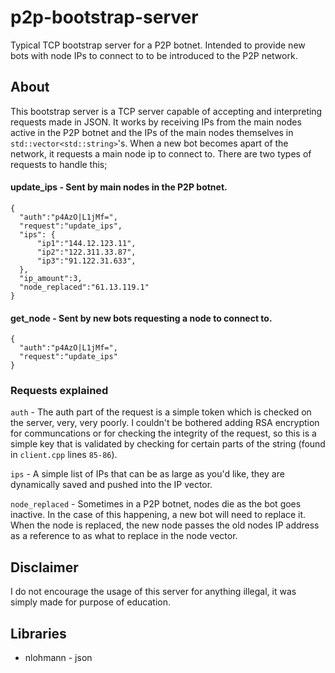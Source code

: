 # p2p-bootstrap-server
Typical TCP bootstrap server for a P2P botnet. Intended to provide new bots with node IPs to connect to to be introduced to the P2P network.

## About
This bootstrap server is a TCP server capable of accepting and interpreting requests made in JSON. It works by receiving IPs from the main nodes active in the P2P botnet and the IPs of the main nodes themselves in `std::vector<std::string>`'s. When a new bot becomes apart of the network, it requests a main node ip to connect to. There are two types of requests to handle this;

#### update_ips - Sent by main nodes in the P2P botnet.
```
{
  "auth":"p4AzO|L1jMf=",
  "request":"update_ips",
  "ips": {
	  "ip1":"144.12.123.11",
	  "ip2":"122.311.33.87",
	  "ip3":"91.122.31.633",
  },
  "ip_amount":3,
  "node_replaced":"61.13.119.1"
}
```

#### get_node - Sent by new bots requesting a node to connect to.
```
{
  "auth":"p4AzO|L1jMf=",
  "request":"update_ips"
}
```

### Requests explained
``auth`` - The auth part of the request is a simple token which is checked on the server, very, very poorly. I couldn't be bothered adding RSA encryption for communcations or for checking the integrity of the request, so this is a simple key that is validated by checking for certain parts of the string (found in ``client.cpp`` lines ``85-86``).

``ips`` - A simple list of IPs that can be as large as you'd like, they are dynamically saved and pushed into the IP vector.

``node_replaced`` - Sometimes in a P2P botnet, nodes die as the bot goes inactive. In the case of this happening, a new bot will need to replace it. When the node is replaced, the new node passes the old nodes IP address as a reference to as what to replace in the node vector.

## Disclaimer
I do not encourage the usage of this server for anything illegal, it was simply made for purpose of education.

## Libraries
<ul>
  <li>nlohmann - json</li>
</ul>
